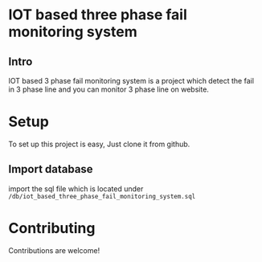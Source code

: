 # IOT based three phase fail monitoring system
## Intro
IOT based 3 phase fail monitoring system is a project which detect the fail in 3 phase line and you can monitor 3 phase line on website.

# Setup
To set up this project is easy, Just clone it from github.
## Import database 
import the sql file which is located under `/db/iot_based_three_phase_fail_monitoring_system.sql`

# Contributing
Contributions are welcome!
 

